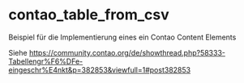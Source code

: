 # contao_table_from_csv
Beispiel für die Implementierung eines ein Contao Content Elements

Siehe https://community.contao.org/de/showthread.php?58333-Tabellengr%F6%DFe-eingeschr%E4nkt&p=382853&viewfull=1#post382853




